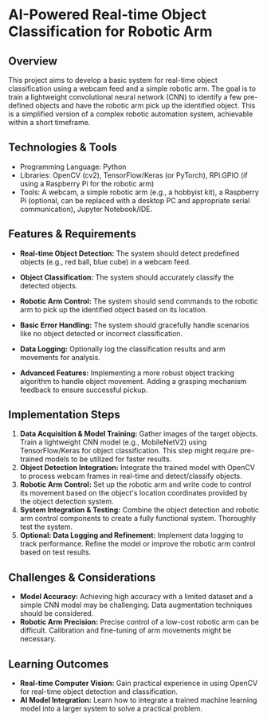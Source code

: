#  AI-Powered Real-time Object Classification for Robotic Arm

## Overview
This project aims to develop a basic system for real-time object classification using a webcam feed and a simple robotic arm. The goal is to train a lightweight convolutional neural network (CNN) to identify a few pre-defined objects and have the robotic arm pick up the identified object. This is a simplified version of a complex robotic automation system, achievable within a short timeframe.

## Technologies & Tools
- Programming Language: Python
- Libraries: OpenCV (cv2), TensorFlow/Keras (or PyTorch), RPi.GPIO (if using a Raspberry Pi for the robotic arm)
- Tools:  A webcam, a simple robotic arm (e.g., a hobbyist kit), a Raspberry Pi (optional, can be replaced with a desktop PC and appropriate serial communication), Jupyter Notebook/IDE.

## Features & Requirements
- **Real-time Object Detection:**  The system should detect predefined objects (e.g., red ball, blue cube) in a webcam feed.
- **Object Classification:** The system should accurately classify the detected objects.
- **Robotic Arm Control:** The system should send commands to the robotic arm to pick up the identified object based on its location.
- **Basic Error Handling:** The system should gracefully handle scenarios like no object detected or incorrect classification.
- **Data Logging:**  Optionally log the classification results and arm movements for analysis.

- **Advanced Features:** Implementing a more robust object tracking algorithm to handle object movement.  Adding a grasping mechanism feedback to ensure successful pickup.

## Implementation Steps
1. **Data Acquisition & Model Training:** Gather images of the target objects. Train a lightweight CNN model (e.g., MobileNetV2) using TensorFlow/Keras for object classification.  This step might require pre-trained models to be utilized for faster results.
2. **Object Detection Integration:** Integrate the trained model with OpenCV to process webcam frames in real-time and detect/classify objects.
3. **Robotic Arm Control:** Set up the robotic arm and write code to control its movement based on the object's location coordinates provided by the object detection system.
4. **System Integration & Testing:** Combine the object detection and robotic arm control components to create a fully functional system. Thoroughly test the system.
5. **Optional: Data Logging and Refinement:** Implement data logging to track performance. Refine the model or improve the robotic arm control based on test results.

## Challenges & Considerations
- **Model Accuracy:** Achieving high accuracy with a limited dataset and a simple CNN model may be challenging. Data augmentation techniques should be considered.
- **Robotic Arm Precision:** Precise control of a low-cost robotic arm can be difficult. Calibration and fine-tuning of arm movements might be necessary.

## Learning Outcomes
- **Real-time Computer Vision:** Gain practical experience in using OpenCV for real-time object detection and classification.
- **AI Model Integration:**  Learn how to integrate a trained machine learning model into a larger system to solve a practical problem.


